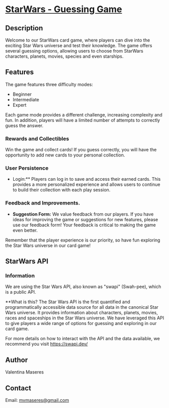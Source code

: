 # [StarWars -   Guessing Game](https://mvmaseres.github.io/starwars-cards/html/home.html)

##  Description
Welcome to our StarWars card game, where players can dive into the exciting Star Wars universe and test their knowledge. 
The game offers several guessing options, allowing users to choose from StarWars characters, planets, movies, species and even starships.

## Features
The game features three difficulty modes:
- Beginner
- Intermediate
- Expert

Each game mode provides a different challenge, increasing complexity and fun. In addition, players will have a limited number of attempts to correctly guess the answer.

### Rewards and Collectibles
Win the game and collect cards! If you guess correctly, you will have the opportunity to add new cards to your personal collection.

### User Persistence
- Login:** Players can log in to save and access their earned cards. This provides a more personalized experience and allows users to continue to build their collection with each play session.

### Feedback and Improvements.
- **Suggestion Form:** We value feedback from our players. If you have ideas for improving the game or suggestions for new features, please use our feedback form! Your feedback is critical to making the game even better.

Remember that the player experience is our priority, so have fun exploring the Star Wars universe in our card game!

## StarWars API

### Information

We are using the Star Wars API, also known as "swapi" (Swah-pee), which is a public API.

**What is this?
The Star Wars API is the first quantified and programmatically accessible data source for all data in the canonical Star Wars universe. It provides information about characters, planets, movies, races and spaceships in the Star Wars universe. We have leveraged this API to give players a wide range of options for guessing and exploring in our card game.

For more details on how to interact with the API and the data available, we recommend you visit https://swapi.dev/ 

## Author

Valentina Maseres

## Contact

Email: mvmaseres@gmail.com
